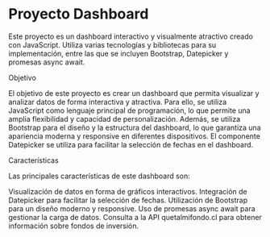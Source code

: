 # Proyecto Dashboard

Este proyecto es un dashboard interactivo y visualmente atractivo creado con JavaScript. Utiliza varias tecnologías y bibliotecas para su implementación, entre las que se incluyen Bootstrap, Datepicker y promesas async await.

Objetivo

El objetivo de este proyecto es crear un dashboard que permita visualizar y analizar datos de forma interactiva y atractiva. Para ello, se utiliza JavaScript como lenguaje principal de programación, lo que permite una amplia flexibilidad y capacidad de personalización. Además, se utiliza Bootstrap para el diseño y la estructura del dashboard, lo que garantiza una apariencia moderna y responsive en diferentes dispositivos. El componente Datepicker se utiliza para facilitar la selección de fechas en el dashboard.

Características

Las principales características de este dashboard son:

Visualización de datos en forma de gráficos interactivos.
Integración de Datepicker para facilitar la selección de fechas.
Utilización de Bootstrap para un diseño moderno y responsive.
Uso de promesas async await para gestionar la carga de datos.
Consulta a la API quetalmifondo.cl para obtener información sobre fondos de inversión.
